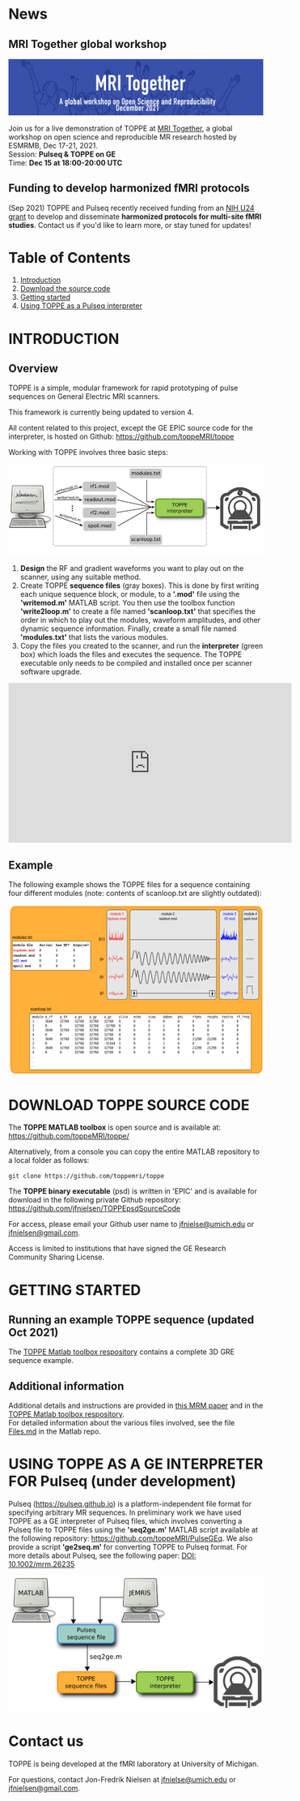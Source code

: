 # News

## MRI Together global workshop

![MRI Together](/figs/mri_together_esmrmb_banner.png)

Join us for a live demonstration of TOPPE at 
[MRI Together](https://mritogether.github.io/),
a global workshop on open science and reproducible MR research hosted by ESMRMB, 
Dec 17-21, 2021.  
Session: **Pulseq & TOPPE on GE**  
Time: **Dec 15 at 18:00-20:00 UTC**


## Funding to develop harmonized fMRI protocols

(Sep 2021) TOPPE and Pulseq recently received funding from an 
[NIH U24 grant](https://reporter.nih.gov/search/Kwg7fwR620KvAQYWZNqzKg/project-details/10306940)
to develop
and disseminate **harmonized protocols for multi-site fMRI studies**.
Contact us if you'd like to learn more, or stay tuned for updates!



# Table of Contents
1. [Introduction](#introduction)
2. [Download the source code](#getsource)
3. [Getting started](#gettingstarted)
4. [Using TOPPE as a Pulseq interpreter](#pulseq)


# INTRODUCTION <a name="introduction"></a>

## Overview 

TOPPE is a simple, modular framework for rapid prototyping of pulse sequences on General Electric MRI scanners.

This framework is currently being updated to version 4.

All content related to this project, except the GE EPIC source code for the interpreter, is hosted on Github: <https://github.com/toppeMRI/toppe>

Working with TOPPE involves three basic steps:

![TOPPE workflow](/figs/workflow.png)

1. **Design** the RF and gradient waveforms you want to play out on the scanner, using any suitable method.
1. Create TOPPE **sequence files** (gray boxes). This is done by first writing each unique sequence block, or module, to a **'.mod'** file using the **'writemod.m'** MATLAB script. 
You then use the toolbox function **'write2loop.m'** to create a file named **'scanloop.txt'** that specifies the order in which to play out the modules, waveform amplitudes, and other dynamic sequence information. 
Finally, create a small file named **'modules.txt'** that lists the various modules.
1. Copy the files you created to the scanner, and run the **interpreter** (green box) which loads the files and executes the sequence.
The TOPPE executable only needs to be compiled and installed once per scanner software upgrade.

<iframe width="560" height="315" src="https://www.youtube.com/embed/S817b0Yfe3I?rel=0" frameborder="0" allow="autoplay; encrypted-media" allowfullscreen></iframe>

## Example 

The following example shows the TOPPE files for a sequence containing four different modules 
(note: contents of scanloop.txt are slightly outdated):

![TOPPE files](/figs/files.png)



# DOWNLOAD TOPPE SOURCE CODE <a name="getsource"></a>

The **TOPPE MATLAB toolbox** is open source and is available at:  
<https://github.com/toppeMRI/toppe/>

Alternatively, from a console you can copy the entire MATLAB repository to a local folder as follows:

```
git clone https://github.com/toppemri/toppe
```


The **TOPPE binary executable** (psd) is written in 'EPIC' and is available for download in the following private Github repository:  
<https://github.com/jfnielsen/TOPPEpsdSourceCode>

For access, please email your Github user name to <jfnielse@umich.edu> or <jfnielsen@gmail.com>.

Access is limited to institutions that have signed the GE Research Community Sharing License.



# GETTING STARTED <a name="gettingstarted"></a>


## Running an example TOPPE sequence (updated Oct 2021)

The [TOPPE Matlab toolbox respository](https://github.com/toppeMRI/toppe/)
contains a complete 3D GRE sequence example.  

<!-- The [examples/ISMRM2019_SoftwareDemo](https://github.com/toppeMRI/toppe/tree/master/examples/ISMRM2019_SoftwareDemo) folder contains two complete examples to get you started: 2D GRE and 2D EPI. See the README.md file in that folder for usage.

These sequences will be/was demonstrated at ISMRM in Montreal on Sun May 12 during the educational session titled 'Open-Source Software Tools for MR Pulse Design, Simulation & Reconstruction'. The specific demonstration is titled 'Live Cross-Vendor Sequence Programming with Pulseq'.
-->


## Additional information

Additional details and instructions are provided in 
[this MRM paper](http://onlinelibrary.wiley.com/doi/10.1002/mrm.26990/full)
and in the 
[TOPPE Matlab toolbox respository](https://github.com/toppeMRI/toppe/).  
For detailed information about the various files involved,
see the file [Files.md](https://github.com/toppeMRI/toppe/) in the Matlab repo.

<dl>
<!-- This is a comment -->
</dl>



<!--
## Discussion forum

<https://groups.google.com/forum/#!forum/mr-pulse-sequence-prototyping-with-toppe>
-->

<!--
<https://github.com/toppeMRI/toppemri.github.io/wiki>

<https://github.com/orgs/toppeMRI/teams/discussion-forum>

The discussion forum is set up as a Github 'team'. To become a member of the discussion forum team, email your Github user name to Jon-Fredrik Nielsen at <jfnielse@umich.edu> or <jfnielsen@gmail.com>.
-->


# USING TOPPE AS A GE INTERPRETER FOR Pulseq (under development) <a name="pulseq"></a>

Pulseq (<https://pulseq.github.io>) is a platform-independent file format for specifying arbitrary MR sequences.
In preliminary work we have used TOPPE as a GE interpreter of Pulseq files, 
which involves converting a Pulseq file to TOPPE files using the **'seq2ge.m'** MATLAB script 
available at the following repository: <https://github.com/toppeMRI/PulseGEq>.
We also provide a script **'ge2seq.m'** for converting TOPPE to Pulseq format.
For more details about Pulseq, see the following paper: 
[DOI: 10.1002/mrm.26235](http://onlinelibrary.wiley.com/doi/10.1002/mrm.26235/abstract)

![TOPPE files](/figs/pulseq.png)



# Contact us

TOPPE is being developed at the fMRI laboratory at University of Michigan.

For questions, contact Jon-Fredrik Nielsen at <jfnielse@umich.edu> or <jfnielsen@gmail.com>.

